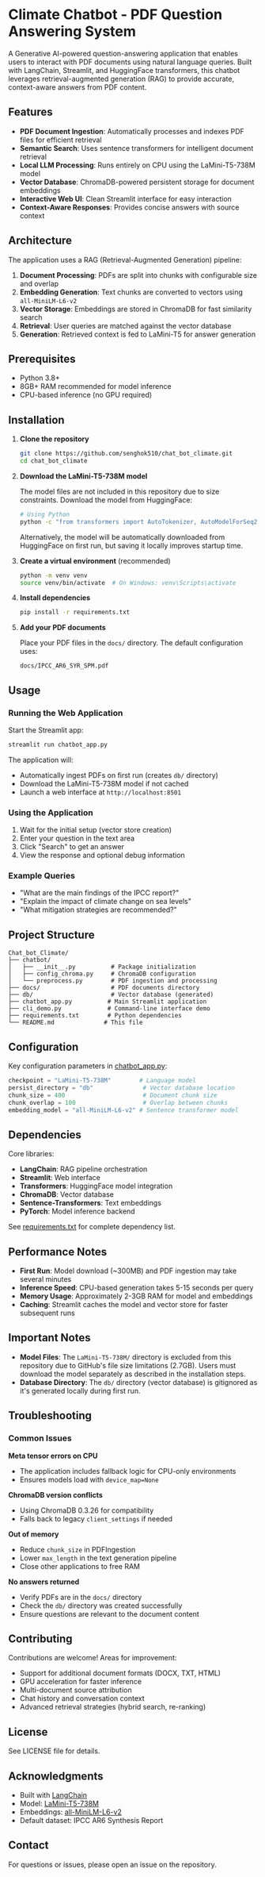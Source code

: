 # Climate Chatbot - PDF Question Answering System

A Generative AI-powered question-answering application that enables users to interact with PDF documents using natural language queries. Built with LangChain, Streamlit, and HuggingFace transformers, this chatbot leverages retrieval-augmented generation (RAG) to provide accurate, context-aware answers from PDF content.

## Features

- **PDF Document Ingestion**: Automatically processes and indexes PDF files for efficient retrieval
- **Semantic Search**: Uses sentence transformers for intelligent document retrieval
- **Local LLM Processing**: Runs entirely on CPU using the LaMini-T5-738M model
- **Vector Database**: ChromaDB-powered persistent storage for document embeddings
- **Interactive Web UI**: Clean Streamlit interface for easy interaction
- **Context-Aware Responses**: Provides concise answers with source context

## Architecture

The application uses a RAG (Retrieval-Augmented Generation) pipeline:

1. **Document Processing**: PDFs are split into chunks with configurable size and overlap
2. **Embedding Generation**: Text chunks are converted to vectors using `all-MiniLM-L6-v2`
3. **Vector Storage**: Embeddings are stored in ChromaDB for fast similarity search
4. **Retrieval**: User queries are matched against the vector database
5. **Generation**: Retrieved context is fed to LaMini-T5 for answer generation

## Prerequisites

- Python 3.8+
- 8GB+ RAM recommended for model inference
- CPU-based inference (no GPU required)

## Installation

1. **Clone the repository**
   ```bash
   git clone https://github.com/senghok510/chat_bot_climate.git
   cd chat_bot_climate
   ```

2. **Download the LaMini-T5-738M model**

   The model files are not included in this repository due to size constraints. Download the model from HuggingFace:

   ```bash
   # Using Python
   python -c "from transformers import AutoTokenizer, AutoModelForSeq2SeqLM; AutoTokenizer.from_pretrained('MBZUAI/LaMini-T5-738M').save_pretrained('LaMini-T5-738M'); AutoModelForSeq2SeqLM.from_pretrained('MBZUAI/LaMini-T5-738M').save_pretrained('LaMini-T5-738M')"
   ```

   Alternatively, the model will be automatically downloaded from HuggingFace on first run, but saving it locally improves startup time.

3. **Create a virtual environment** (recommended)
   ```bash
   python -m venv venv
   source venv/bin/activate  # On Windows: venv\Scripts\activate
   ```

4. **Install dependencies**
   ```bash
   pip install -r requirements.txt
   ```

5. **Add your PDF documents**

   Place your PDF files in the `docs/` directory. The default configuration uses:
   ```
   docs/IPCC_AR6_SYR_SPM.pdf
   ```

## Usage

### Running the Web Application

Start the Streamlit app:

```bash
streamlit run chatbot_app.py
```

The application will:
- Automatically ingest PDFs on first run (creates `db/` directory)
- Download the LaMini-T5-738M model if not cached
- Launch a web interface at `http://localhost:8501`

### Using the Application

1. Wait for the initial setup (vector store creation)
2. Enter your question in the text area
3. Click "Search" to get an answer
4. View the response and optional debug information

### Example Queries

- "What are the main findings of the IPCC report?"
- "Explain the impact of climate change on sea levels"
- "What mitigation strategies are recommended?"

## Project Structure

```
Chat_bot_Climate/
├── chatbot/
│   ├── __init__.py          # Package initialization
│   ├── config_chroma.py     # ChromaDB configuration
│   └── preprocess.py        # PDF ingestion and processing
├── docs/                    # PDF documents directory
├── db/                      # Vector database (generated)
├── chatbot_app.py          # Main Streamlit application
├── cli_demo.py             # Command-line interface demo
├── requirements.txt        # Python dependencies
└── README.md              # This file
```

## Configuration

Key configuration parameters in [chatbot_app.py](chatbot_app.py):

```python
checkpoint = "LaMini-T5-738M"        # Language model
persist_directory = "db"              # Vector database location
chunk_size = 400                      # Document chunk size
chunk_overlap = 100                   # Overlap between chunks
embedding_model = "all-MiniLM-L6-v2" # Sentence transformer model
```

## Dependencies

Core libraries:
- **LangChain**: RAG pipeline orchestration
- **Streamlit**: Web interface
- **Transformers**: HuggingFace model integration
- **ChromaDB**: Vector database
- **Sentence-Transformers**: Text embeddings
- **PyTorch**: Model inference backend

See [requirements.txt](requirements.txt) for complete dependency list.

## Performance Notes

- **First Run**: Model download (~300MB) and PDF ingestion may take several minutes
- **Inference Speed**: CPU-based generation takes 5-15 seconds per query
- **Memory Usage**: Approximately 2-3GB RAM for model and embeddings
- **Caching**: Streamlit caches the model and vector store for faster subsequent runs

## Important Notes

- **Model Files**: The `LaMini-T5-738M/` directory is excluded from this repository due to GitHub's file size limitations (2.7GB). Users must download the model separately as described in the installation steps.
- **Database Directory**: The `db/` directory (vector database) is gitignored as it's generated locally during first run.

## Troubleshooting

### Common Issues

**Meta tensor errors on CPU**
- The application includes fallback logic for CPU-only environments
- Ensures models load with `device_map=None`

**ChromaDB version conflicts**
- Using ChromaDB 0.3.26 for compatibility
- Falls back to legacy `client_settings` if needed

**Out of memory**
- Reduce `chunk_size` in PDFIngestion
- Lower `max_length` in the text generation pipeline
- Close other applications to free RAM

**No answers returned**
- Verify PDFs are in the `docs/` directory
- Check the `db/` directory was created successfully
- Ensure questions are relevant to the document content

## Contributing

Contributions are welcome! Areas for improvement:
- Support for additional document formats (DOCX, TXT, HTML)
- GPU acceleration for faster inference
- Multi-document source attribution
- Chat history and conversation context
- Advanced retrieval strategies (hybrid search, re-ranking)

## License

See LICENSE file for details.

## Acknowledgments

- Built with [LangChain](https://www.langchain.com/)
- Model: [LaMini-T5-738M](https://huggingface.co/MBZUAI/LaMini-T5-738M)
- Embeddings: [all-MiniLM-L6-v2](https://huggingface.co/sentence-transformers/all-MiniLM-L6-v2)
- Default dataset: IPCC AR6 Synthesis Report

## Contact

For questions or issues, please open an issue on the repository.